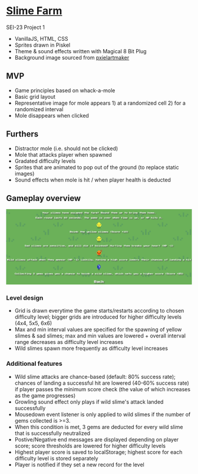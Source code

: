 # <a href="https://akjw.github.io/Slime-Farm/" target="_blank">Slime Farm</a>
SEI-23 Project 1

- VanillaJS, HTML, CSS
- Sprites drawn in Piskel
- Theme & sound effects written with Magical 8 Bit Plug
- Background image sourced from <a href="http://pixelartmaker.com/art/6a68c9aee6a3655" target="_blank">pxielartmaker</a>

## MVP 

- Game principles based on whack-a-mole
- Basic grid layout
- Representative image for mole appears 1) at a randomized cell 2) for a randomized interval
- Mole disappears when clicked

## Furthers

- Distractor mole (i.e. should not be clicked)
- Mole that attacks player when spawned 
- Gradated difficulty levels
- Sprites that are animated to pop out of the ground (to replace static images)
- Sound effects when mole is hit / when player health is deducted 

## Gameplay overview
<img src="images/instructions.png">

### Level design

- Grid is drawn everytime the game starts/restarts according to chosen difficulty level; bigger grids are introduced for higher difficulty levels  (4x4, 5x5, 6x6)
- Max and min interval values are specified for the spawning of yellow slimes & sad slimes; max and min values are lowered + overall interval range decreases as difficulty level increases 
- Wild slimes spawn more frequently as difficulty level increases

### Additional features

- Wild slime attacks are chance-based (default: 80% success rate); chances of landing a successful hit are lowered (40-60% success rate) if player passes the minimum score check (the value of which increases as the game progresses)
- Growling sound effect only plays if wild slime's attack landed successfully
- Mousedown event listener is only applied to wild slimes if the number of gems collected is >=3. 
- When this condition is met, 3 gems are deducted for every wild slime that is successfully neutralized
- Postive/Negative end messages are displayed depending on player score; score thresholds are lowered for higher difficulty levels 
- Highest player score is saved to localStorage; highest score for each difficulty level is stored separately 
- Player is notified if they set a new record for the level








